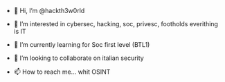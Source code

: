 - 👋 Hi, I’m @hackth3w0rld
- 👀 I’m interested in cybersec, hacking, soc, privesc, footholds everithing is IT

- 🌱 I’m currently learning for Soc first level (BTL1)
- 💞️ I’m looking to collaborate on italian security
- 📫 How to reach me... whit OSINT

<!---
hackth3w0rld/hackth3w0rld is a ✨ special ✨ repository because its `README.md` (this file) appears on your GitHub profile.
You can click the Preview link to take a look at your changes.
--->
